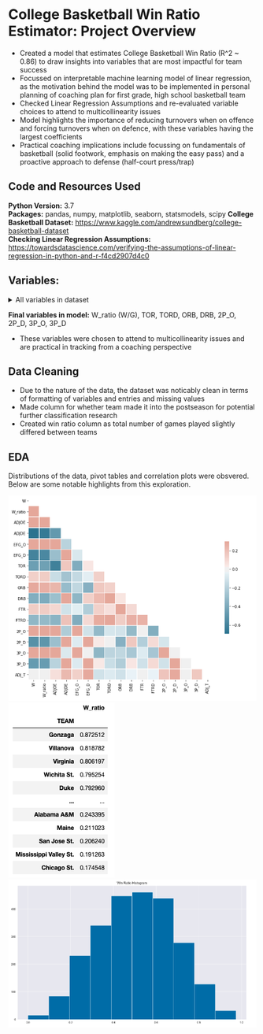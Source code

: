 # College Basketball Win Ratio Estimator: Project Overview
- Created a model that estimates College Basketball Win Ratio (R^2  ~ 0.86) to draw insights into variables that are most impactful for team success
- Focussed on interpretable machine learning model of linear regression, as the motivation behind the model was to be implemented in personal planning of coaching plan for first grade, high school basketball team
- Checked Linear Regression Assumptions and re-evaluated variable choices to attend to multicollinearity issues
- Model highlights the importance of reducing turnovers when on offence and forcing turnovers when on defence, with these variables having the largest coefficients 
- Practical coaching implications include focussing on fundamentals of basketball (solid footwork, emphasis on making the easy pass) and a proactive approach to defense (half-court press/trap)

## Code and Resources Used
**Python Version:** 3.7  
**Packages:** pandas, numpy, matplotlib, seaborn, statsmodels, scipy
**College Basketball Dataset:** https://www.kaggle.com/andrewsundberg/college-basketball-dataset  
**Checking Linear Regression Assumptions:** https://towardsdatascience.com/verifying-the-assumptions-of-linear-regression-in-python-and-r-f4cd2907d4c0

## Variables:

<details>
<summary>All variables in dataset</summary>
<br>

- TEAM: The Division I college basketball school

- CONF: The Athletic Conference in which the school participates in (A10 = Atlantic 10, ACC = Atlantic Coast Conference, AE = America East, Amer = American, ASun = ASUN, B10 = Big Ten, B12 = Big 12, BE = Big East, BSky = Big Sky, BSth = Big South, BW = Big West, CAA = Colonial Athletic Association, CUSA = Conference USA, Horz = Horizon League, Ivy = Ivy League, MAAC = Metro Atlantic Athletic Conference, MAC = Mid-American Conference, MEAC = Mid-Eastern Athletic Conference, MVC = Missouri Valley Conference, MWC = Mountain West, NEC = Northeast Conference, OVC = Ohio Valley Conference, P12 = Pac-12, Pat = Patriot League, SB = Sun Belt, SC = Southern Conference, SEC = South Eastern Conference, Slnd = Southland Conference, Sum = Summit League, SWAC = Southwestern Athletic Conference, WAC = Western Athletic Conference, WCC = West Coast Conference)

- G: Number of games played

- W: Number of games won

- ADJOE: Adjusted Offensive Efficiency (An estimate of the offensive efficiency (points scored per 100 possessions) a team would have against the average Division I defense)

- ADJDE: Adjusted Defensive Efficiency (An estimate of the defensive efficiency (points allowed per 100 possessions) a team would have against the average Division I offense)

- BARTHAG: Power Rating (Chance of beating an average Division I team)

- EFG_O: Effective Field Goal Percentage Shot

- EFG_D: Effective Field Goal Percentage Allowed

- TOR: Turnover Percentage Allowed (Turnover Rate)

- TORD: Turnover Percentage Committed (Steal Rate)

- ORB: Offensive Rebound Rate

- DRB: Offensive Rebound Rate Allowed

- FTR : Free Throw Rate (How often the given team shoots Free Throws)

- FTRD: Free Throw Rate Allowed

- 2P_O: Two-Point Shooting Percentage

- 2P_D: Two-Point Shooting Percentage Allowed

- 3P_O: Three-Point Shooting Percentage

- 3P_D: Three-Point Shooting Percentage Allowed

- ADJ_T: Adjusted Tempo (An estimate of the tempo (possessions per 40 minutes) a team would have against the team that wants to play at an average Division I tempo)

- WAB: Wins Above Bubble (The bubble refers to the cut off between making the NCAA March Madness Tournament and not making it)

- POSTSEASON: Round where the given team was eliminated or where their season ended (R68 = First Four, R64 = Round of 64, R32 = Round of 32, S16 = Sweet Sixteen, E8 = Elite Eight, F4 = Final Four, 2ND = Runner-up, Champion = Winner of the NCAA March Madness Tournament for that given year)

- SEED: Seed in the NCAA March Madness Tournament

- YEAR: Season
</details>


**Final variables in model:** W_ratio (W/G), TOR, TORD, ORB, DRB, 2P_O, 2P_D, 3P_O, 3P_D
- These variables were chosen to attend to multicollinearity issues and are practical in tracking from a coaching perspective

## Data Cleaning

- Due to the nature of the data, the dataset was noticably clean in terms of formatting of variables and entries and missing values
- Made column for whether team made it into the postseason for potential further classification research
- Created win ratio column as total number of games played slightly differed between teams

## EDA

Distributions of the data, pivot tables and correlation plots were obsvered. Below are some notable highlights from this exploration.

![Correlation Plot](images/corrplot.png)
![Team Win Ratio](images/team_w_ratio.png)
![Win Ratio Histogram](images/w_ratio_hist.png)
